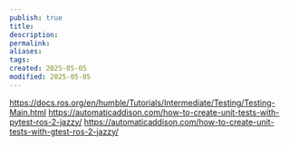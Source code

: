 ```yaml
---
publish: true
title:
description: 
permalink: 
aliases: 
tags: 
created: 2025-05-05
modified: 2025-05-05
---
```


<https://docs.ros.org/en/humble/Tutorials/Intermediate/Testing/Testing-Main.html>
<https://automaticaddison.com/how-to-create-unit-tests-with-pytest-ros-2-jazzy/>
<https://automaticaddison.com/how-to-create-unit-tests-with-gtest-ros-2-jazzy/>
